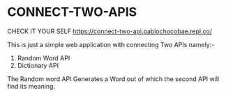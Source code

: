 # CONNECT-TWO-APIS

CHECK IT YOUR SELF
https://connect-two-api.pablochocobae.repl.co/

This is just a simple web application with connecting Two APIs namely:-

1. Random Word API
2. Dictionary API

The Random word API Generates a Word out of which the second API will find its meaning.
